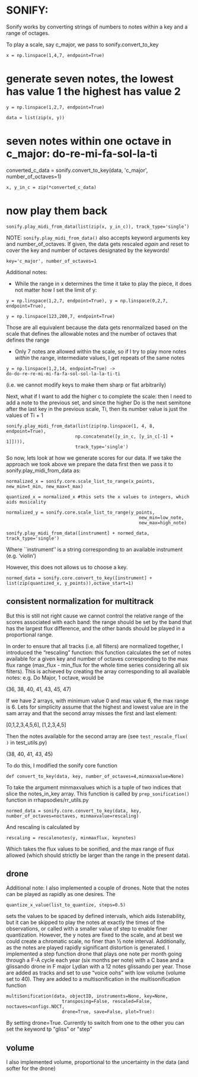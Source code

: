 # SONIFY:

Sonify works by converting strings of numbers to notes within a key and a range of octages. 

To play a scale, say c_major, we pass to sonify.convert_to_key

```
x = np.linspace(1,4,7, endpoint=True)
```

# generate seven notes, the lowest has value 1 the highest has value 2
```
y = np.linspace(1,2,7, endpoint=True)

data = list(zip(x, y))
```

# seven notes within one octave in c_major: do-re-mi-fa-sol-la-ti
converted_c_data = sonify.convert_to_key(data, 'c_major', number_of_octaves=1)

```
x, y_in_c = zip(*converted_c_data)
```

# now play them back
```
sonify.play_midi_from_data(list(zip(x, y_in_c)), track_type='single’)
```

NOTE: ```sonify.play_midi_from_data()``` also accepts keyword arguments key and number_of_octaves. If given, the data gets rescaled _again_ and reset to cover the key and number of octaves designated by the keywords!

```
key='c_major', number_of_octaves=1
```

Additional notes:

- While the range in x determines the time it take to play the piece, it does not matter how I set the limit of y: 
``` 
y = np.linspace(1,2,7, endpoint=True), y = np.linspace(0,2,7, endpoint=True),

y = np.linspace(123,200,7, endpoint=True)
```

Those are all equivalent because the data gets renormalized based on the scale that defines the allowable notes and the number of octaves that defines the range

- Only 7 notes are allowed within the scale, so if I try to play more notes _within_ the range, intermediate values, I get repeats of the same notes
```
y = np.linspace(1,2,14, endpoint=True) -> 
do-do-re-re-mi-mi-fa-fa-sol-sol-la-la-ti-ti
```
(i.e. we cannot modify keys to make them sharp or flat arbitrarily)

Next, what if I want to add the higher c to complete the scale: then I need to add a note to the previous set, and since the higher Do is the next semitone after the last key in the previous scale, Ti, then its number value is just the values of Ti + 1

```
sonify.play_midi_from_data(list(zip(np.linspace(1, 4, 8, endpoint=True),
                          np.concatenate([y_in_c, [y_in_c[-1] + 1]]))),
                          track_type='single')
```

So now, lets look at how we generate scores for our data.
If we take the approach we took above we prepare the data first then we pass it to sonify.play_midi_from_data
as:

```
normalized_x = sonify.core.scale_list_to_range(x_points, new_min=t_min, new_max=t_max)

quantized_x = normalized_x #this sets the x values to integers, which aids musicality

normalized_y = sonify.core.scale_list_to_range(y_points,
                                                  new_min=low_note,
                                                  new_max=high_note)
                                                  
sonify.play_midi_from_data([instrument] + normed_data, track_type='single')
```

Where ``instrument’’ is a string corresponding to an available instrument (e.g. ‘violin’)

However, this does not allows us to choose a key. 

```
normed_data = sonify.core.convert_to_key([instrument] + list(zip(quantized_x, y_points)),octave_start=1)
```

## consistent normalization for multitrack
But this is still not right cause we cannot control the relative range of the scores associated with each band: the range should be set by the band that has the largest flux difference, and the other bands should be played in a proportional range.

In order to ensure that all tracks (i.e. all filters) are normalized together, I introduced the “rescaling” function: this function calculates the set of notes available for a given key and number of octaves corresponding to the max flux range (max_flux - min_flux for the whole time series considering all six filters). This is achieved by creating the array corresponding to all available notes: e.g. Do Major, 1 octave, would be 

(36, 38, 40, 41, 43, 45, 47)

If we have 2 arrays, with minimum value 0 and max value 6, the max range is 6. Lets for simplicity assume that the highest and lowest value are in the sam array and that the second array misses the first and last element:

[0,1,2,3,4,5,6], [1,2,3,4,5]

Then the notes available for the second array are (see ```test_rescale_flux( )``` in test_utils.py)

(38, 40, 41, 43, 45)

To do this, I modified the sonify core function 

```
def convert_to_key(data, key, number_of_octaves=4,minmaxvalue=None)
```

To take the argument minmaxvalues which is a tuple of two indices that slice the notes_in_key array. This function is called by ```prep_sonification()``` function in rrhapsodies/rr_utils.py

```
normed_data = sonify.core.convert_to_key(data, key, number_of_octaves=noctaves, minmaxvalue=rescaling)
```

And rescaling is calculated by 
```
rescaling = rescalenotes(y, minmaxflux, keynotes)
```

Which takes the flux values to be sonified, and the max range of flux allowed (which should strictly be larger than the range in the present data).

## drone 

Additional note: I also implemented a couple of drones. Note that the notes can be played as rapidly as one desires. The 
```
quantize_x_value(list_to_quantize, steps=0.5)
```

sets the values to be spaced by defined intervals, which aids listenability, but it can be skipped to play the notes at exactly the times of the observations, or called with a smaller value of step to enable finer quantization. However, the y notes are fixed to the scale, and at best we could create a chromatic scale, no finer than ½ note interval. Additionally, as the notes are played rapidly significant distortion is generated.
I implemented a step function drone that plays one note per month going through a F-A cycle each year (six months per note) with a C base and a glissando drone in F major Lydian with a 12 notes glissando per year. Those are added as tracks and set to use “voice oohs” with low volume (volume set to 40). They are added to a multisonification in the multisonification function 

```
multiSonification(data, objectID, instruments=None, key=None,
                     transposing=False, rescaled=False, noctaves=configs.NOCT,
                     drone=True, save=False, plot=True):
```

By setting drone=True. Currently to switch from one to the other you can set the keyword tp "gliss" or "step"

## volume
I also implemented volume, proportional to the uncertainty in the data (and softer for the drone)



